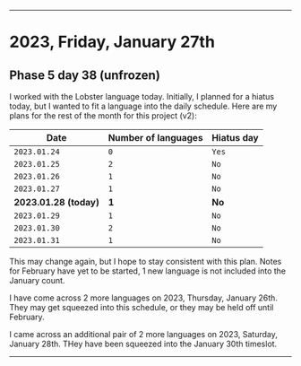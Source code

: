 
***

# 2023, Friday, January 27th

## Phase 5 day 38 (unfrozen)

I worked with the Lobster language today. Initially, I planned for a hiatus today, but I wanted to fit a language into the daily schedule. Here are my plans for the rest of the month for this project (v2):

| Date | Number of languages | Hiatus day |
|---|---|---|
| `2023.01.24` | `0` | `Yes` |
| `2023.01.25` | `2` | `No` |
| `2023.01.26` | `1` | `No` |
| `2023.01.27` | `1` | `No` |
| **2023.01.28 (today)** | **1** | **No** |
| `2023.01.29` | `1` | `No` |
| `2023.01.30` | `2` | `No` |
| `2023.01.31` | `1` | `No` |

This may change again, but I hope to stay consistent with this plan. Notes for February have yet to be started, 1 new language is not included into the January count.

I have come across 2 more languages on 2023, Thursday, January 26th. They may get squeezed into this schedule, or they may be held off until February.

I came across an additional pair of 2 more languages on 2023, Saturday, January 28th. THey have been squeezed into the January 30th timeslot.

<!-- Today wasn't planned to be a development day for new repositories. I am taking a temporary break from it to work on other projects. If I can gather more languages, I might start phase 4 (2022) earlier. <!-- Work is being done to get the [`Learn`](https://github.com/seanpm2001/Learn/) repository back up to date, as I couldn't keep up in the last 3 days of phase 3 of 2022. The current phase finished yesterday (2022, Tuesday, November 29th) new repositories are expected to start being created at an unknown time in 2022 December. !--> 

<!-- This is the end of phase 4 (2022) of the acceleration project for `seanpm2001/Learn`. !-->

***
